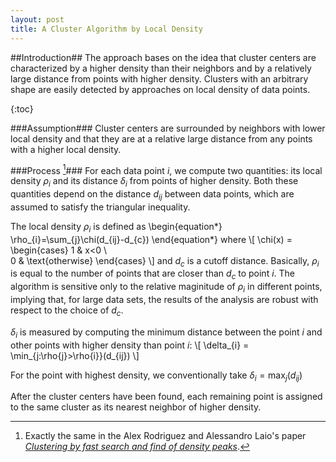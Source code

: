 ```yaml
---
layout: post
title: A Cluster Algorithm by Local Density
---
```

##Introduction##
The approach bases on the idea that cluster centers are characterized by a higher density than their neighbors and by a relatively large distance from points with higher density. Clusters with an arbitrary shape are easily detected by approaches on local density of data points.

{:toc}

###Assumption###
Cluster centers are surrounded by neighbors with lower local density and that they are at a relative large distance from any points with a higher local density.

###Process [^1]###
For each data point $i$, we compute two quantities: its local density $\rho_{i}$ and its distance $\delta_{i}$ from points of higher density. Both these quantities depend on the distance $d_{ij}$ between data points, which are assumed to satisfy the triangular inequality. 

The local density $\rho_{i}$ is defined as
\\begin{equation*}
\rho_{i}=\sum_{j}\chi\(d_{ij}-d_{c}\)
\\end{equation*}
where
\\[
\chi(x) = 
    \\begin{cases}
        1 & x<0 \\\
        0 & \\text{otherwise}
    \\end{cases}
\\]
and $d_{c}$ is a cutoff distance. Basically, $\rho_{i}$ is equal to the number of points that are closer than $d_{c}$ to point $i$. The algorithm is sensitive only to the relative maginitude of $\rho_{i}$ in different points, implying that, for large data sets, the results of the analysis are robust with respect to the choice of $d_{c}$.

$\delta_{i}$ is measured by computing the minimum distance between the point $i$ and other points with higher density than point $i$:
\\[
    \delta_{i} = \min_{j:\rho{j}>\rho{i}}\(d_{ij}\)
\\]

For the point with highest density, we conventionally take $\delta_{i}=\max_{j}(d_{ij})$

After the cluster centers have been found, each remaining point is assigned to the same cluster as its nearest neighbor of higher density.



[^1]: Exactly the same in the Alex Rodriguez and Alessandro Laio's paper [_Clustering by fast search and find of density peaks_](www.baidu.com).
